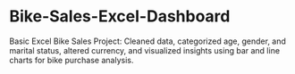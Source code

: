 # Bike-Sales-Excel-Dashboard
Basic Excel Bike Sales Project: Cleaned data, categorized age, gender, and marital status, altered currency, and visualized insights using bar and line charts for bike purchase analysis.
